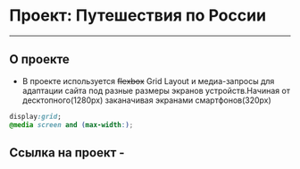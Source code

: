 # Проект: Путешествия по России
___
## О проекте
- В проекте используется  ~~flexbox~~ Grid Layout и медиа-запросы для адаптации сайта под разные размеры экранов устройств.Начиная от десктопного(1280px) заканачивая экранами смартфонов(320px)
```css
display:grid;
@media screen and (max-width:);
```
## Ссылка на проект - 